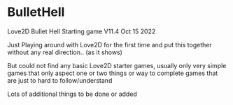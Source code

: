 # BulletHell
Love2D Bullet Hell Starting game V11.4 Oct 15 2022

Just Playing around with Love2D for the first time and put this together without any real direction.. (as it shows) 

But could not find any basic Love2D starter games, usually only very simple games that only aspect one or two things or way to complete games that are just to hard to follow/understand

Lots of additional things to be done or added 

